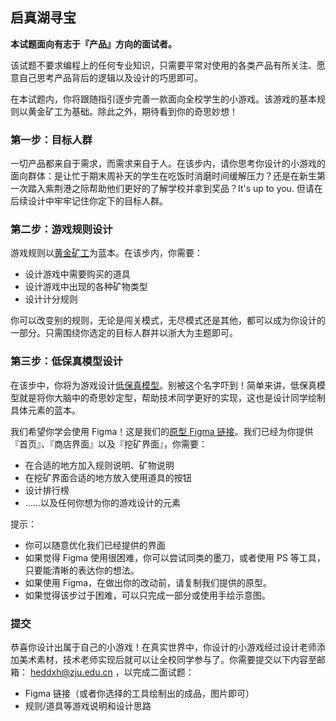 ## 启真湖寻宝

**本试题面向有志于『产品』方向的面试者。**

该试题不要求编程上的任何专业知识，只需要平常对使用的各类产品有所关注、愿意自己思考产品背后的逻辑以及设计的巧思即可。

在本试题内，你将跟随指引逐步完善一款面向全校学生的小游戏。该游戏的基本规则以黄金矿工为基础。除此之外，期待看到你的奇思妙想！

### 第一步：目标人群

一切产品都来自于需求，而需求来自于人。在该步内，请你思考你设计的小游戏的面向群体：是让忙于期末周补天的学生在吃饭时消磨时间缓解压力？还是在新生第一次踏入紫荆港之际帮助他们更好的了解学校并拿到奖品？It's up to you. 但请在后续设计中牢牢记住你定下的目标人群。

### 第二步：游戏规则设计

游戏规则以[黄金矿工](https://baike.baidu.com/item/%E9%BB%84%E9%87%91%E7%9F%BF%E5%B7%A5/10953315)为蓝本。在该步内，你需要：
- 设计游戏中需要购买的道具
- 设计游戏中出现的各种矿物类型
- 设计计分规则

你可以改变别的规则，无论是闯关模式，无尽模式还是其他，都可以成为你设计的一部分。只需围绕你选定的目标人群并以浙大为主题即可。

### 第三步：低保真模型设计

在该步中，你将为游戏设计[低保真模型](https://zhuanlan.zhihu.com/p/78018837)。别被这个名字吓到！简单来讲，低保真模型就是将你大脑中的奇思妙定型，帮助技术同学更好的实现，这也是设计同学绘制具体元素的蓝本。

我们希望你学会使用 Figma！这是我们的[原型 Figma 链接](https://www.figma.com/file/0INYJSskO2JZWDXKD9mep0/%E4%BA%A7%E5%93%81%E7%A0%94%E5%8F%91%E4%B8%AD%E5%BF%83%E4%BA%8C%E9%9D%A2%E2%80%94%E2%80%94%E5%90%AF%E7%9C%9F%E6%B9%96%E5%AF%BB%E5%AE%9D?type=design&node-id=0%3A1&mode=design&t=h8h1p63EGsj4M2rG-1)。我们已经为你提供『首页』、『商店界面』以及『挖矿界面』，你需要：
- 在合适的地方加入规则说明、矿物说明
- 在挖矿界面合适的地方放入使用道具的按钮
- 设计排行榜
- ……以及任何你想为你的游戏设计的元素

提示：
- 你可以随意优化我们已经提供的界面
- 如果觉得 Figma 使用很困难，你可以尝试同类的墨刀，或者使用 PS 等工具，只要能清晰的表达你的想法。
- 如果使用 Figma，在做出你的改动前，请复制我们提供的原型。
- 如果觉得该步过于困难，可以只完成一部分或使用手绘示意图。

### 提交

恭喜你设计出属于自己的小游戏！在真实世界中，你设计的小游戏经过设计老师添加美术素材，技术老师实现后就可以让全校同学参与了。你需要提交以下内容至邮箱： heddxh@zju.edu.cn ，以完成二面试题：
- Figma 链接（或者你选择的工具绘制出的成品，图片即可）
- 规则/道具等游戏说明和设计思路
